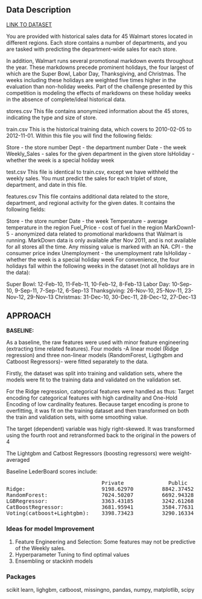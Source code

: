 ## Data Description
<a href="https://www.kaggle.com/c/walmart-recruiting-store-sales-forecasting/data">LINK TO DATASET</a>

You are provided with historical sales data for 45 Walmart stores located in different regions. Each store contains a number of departments, and you are tasked with predicting the department-wide sales for each store.

In addition, Walmart runs several promotional markdown events throughout the year. These markdowns precede prominent holidays, the four largest of which are the Super Bowl, Labor Day, Thanksgiving, and Christmas. The weeks including these holidays are weighted five times higher in the evaluation than non-holiday weeks. Part of the challenge presented by this competition is modeling the effects of markdowns on these holiday weeks in the absence of complete/ideal historical data.

stores.csv
This file contains anonymized information about the 45 stores, indicating the type and size of store.

train.csv
This is the historical training data, which covers to 2010-02-05 to 2012-11-01. Within this file you will find the following fields:

Store - the store number
Dept - the department number
Date - the week
Weekly_Sales -  sales for the given department in the given store
IsHoliday - whether the week is a special holiday week

test.csv
This file is identical to train.csv, except we have withheld the weekly sales. You must predict the sales for each triplet of store, department, and date in this file.

features.csv
This file contains additional data related to the store, department, and regional activity for the given dates. It contains the following fields:

Store - the store number
Date - the week
Temperature - average temperature in the region
Fuel_Price - cost of fuel in the region
MarkDown1-5 - anonymized data related to promotional markdowns that Walmart is running. MarkDown data is only available after Nov 2011, and is not available for all stores all the time. Any missing value is marked with an NA.
CPI - the consumer price index
Unemployment - the unemployment rate
IsHoliday - whether the week is a special holiday week
For convenience, the four holidays fall within the following weeks in the dataset (not all holidays are in the data):

Super Bowl: 12-Feb-10, 11-Feb-11, 10-Feb-12, 8-Feb-13
Labor Day: 10-Sep-10, 9-Sep-11, 7-Sep-12, 6-Sep-13
Thanksgiving: 26-Nov-10, 25-Nov-11, 23-Nov-12, 29-Nov-13
Christmas: 31-Dec-10, 30-Dec-11, 28-Dec-12, 27-Dec-13


## APPROACH
**BASELINE:**
<p>As a baseline, the raw features were used with minor feature engineering (extracting time related features). Four models -A linear model (Ridge regression) and three non-linear models (RandomForest, Ligthgbm  and Catboost Regressors)- were fitted separately to the data.</p>
Firstly, the dataset was split into training and validation sets, where the models were fit to the training data and validated on the validation set.
<p>For the Ridge regression, categorical features were handled as thus: Target encoding for categorical features with high cardinality and One-Hold Encoding of low cardinality features. Because target encoding is prone to overfitting, it was fit on the training dataset and then transformed on both the train and validation sets, with some smoothing value.</p>
<p>The target (dependent) variable was higly right-skewed. It was transformed using the fourth root and retransformed back to the original in the powers of 4</p>
<p>The Lightgbm and Catbost Regressors (boosting regressors) were weight-averaged</p>

Baseline LederBoard scores include:
<pre>
                              Private              Public 
Ridge:                        9198.62970         8842.37452
RandomForest:                 7024.50207         6692.94328
LGBRegressor:                 3363.43185         3242.61268
CatBoostRegressor:            3681.95941         3584.77631
Voting(catboost+Lightgbm):    3398.73423         3290.16334
</pre>

### Ideas for model Improvement
<ol>
  <li>Feature Engineering and Selection: Some features may not be predictive of the Weekly sales.</li>
  <li>Hyperparameter Tuning to find optimal values </li>
  <li>Ensembling or stackinh models</li>
</ol>
   
 ### Packages
 scikit learn, lighgbm, catboost, missingno, pandas, numpy, matplotlib, scipy



